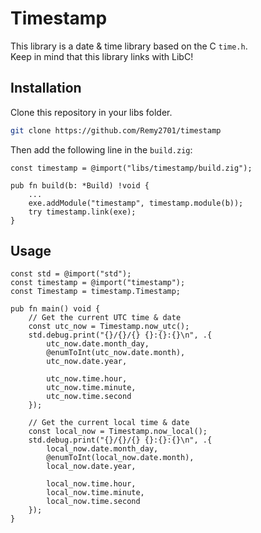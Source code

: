 # Timestamp

This library is a date & time library based on the C `time.h`.\
Keep in mind that this library links with LibC!

## Installation

Clone this repository in your libs folder.

```sh
git clone https://github.com/Remy2701/timestamp
```

Then add the following line in the `build.zig`:

```zig
const timestamp = @import("libs/timestamp/build.zig");

pub fn build(b: *Build) !void {
    ...
    exe.addModule("timestamp", timestamp.module(b));
    try timestamp.link(exe);
}
```

## Usage

```zig
const std = @import("std");
const timestamp = @import("timestamp");
const Timestamp = timestamp.Timestamp;

pub fn main() void {
    // Get the current UTC time & date
    const utc_now = Timestamp.now_utc();
    std.debug.print("{}/{}/{} {}:{}:{}\n", .{
        utc_now.date.month_day,
        @enumToInt(utc_now.date.month),
        utc_now.date.year,

        utc_now.time.hour,
        utc_now.time.minute,
        utc_now.time.second
    });

    // Get the current local time & date
    const local_now = Timestamp.now_local();
    std.debug.print("{}/{}/{} {}:{}:{}\n", .{
        local_now.date.month_day,
        @enumToInt(local_now.date.month),
        local_now.date.year,

        local_now.time.hour,
        local_now.time.minute,
        local_now.time.second
    });
}
```
